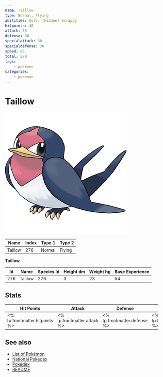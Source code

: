 ```yaml
---
name: Taillow
type: Normal, Flying
abilities: Guts, (Hidden) Scrappy
hitpoints: 40
attack: 55
defense: 30
specialattack: 30
specialdefense: 30
speed: 85
total: 270
tags:
    - pokemon
categories:
    - pokemon
---
```


# Taillow


![Taillow](images/276.png)

| **Name** | **Index** | **Type 1** | **Type 2** |
|----|----|----|----|
| Taillow | 276 | Normal | Flying  |

**Taillow** 




| **Id** | **Name** | **Species Id** | **Height dm** | **Weight hg** | **Base Experience** |
|--------|----------|----------------|------------|------------|---------------------|
| 276 | Taillow | 276 | 3 | 23 | 54 |



## Stats

| **Hit Points** | **Attack** | **Defense** | **Special Attack** | **Special Defense** | **Speed** | **Total** |
|----------------|------------|-------------|--------------------|---------------------|-----------|-----------|
| <% tp.frontmatter.hitpoints %> | <% tp.frontmatter.attack %> | <% tp.frontmatter.defense %> | <% tp.frontmatter.specialattack %> | <% tp.frontmatter.specialdefense %> | <% tp.frontmatter.speed %> | <% tp.frontmatter.total %> |

## See also

- [List of Pokémon](../pokemon.md)
- [National Pokédex](../national_pokedex.md)
- [Pokédex](../pokedex.md)
- [README](../README.md)
